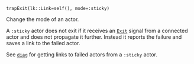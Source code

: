 ```
trapExit(lk::Link=self(), mode=:sticky)
```

Change the mode of an actor.

A `:sticky` actor does not exit if it receives an [`Exit`](@ref)  signal from a connected actor and does not propagate it further.  Instead it reports the failure and saves a link to the failed actor. 

See [`diag`](@ref) for getting links to failed actors  from a `:sticky` actor.
